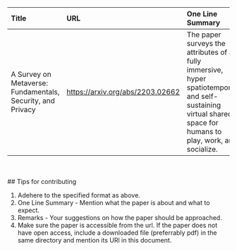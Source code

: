 | Title | URL | One Line Summary | Remarks |
|:----------|:---------|:---------|:---------|
|A Survey on Metaverse: Fundamentals, Security, and Privacy|https://arxiv.org/abs/2203.02662|The paper surveys the attributes of a fully immersive, hyper spatiotemporal, and self-sustaining virtual shared space for humans to play, work, and socialize.|This is your dictionary to all the metaverse paradigms. Visit this again and again.|

<br>
<br>
## Tips for contributing

1. Adehere to the specified format as above.
2. One Line Summary - Mention what the paper is about and what to expect.
3. Remarks - Your suggestions on how the paper should be approached.
4. Make sure the paper is accessible from the url. If the paper does not have open access, include a downloaded file (preferrably pdf) in the same directory and mention its URl in this document.
